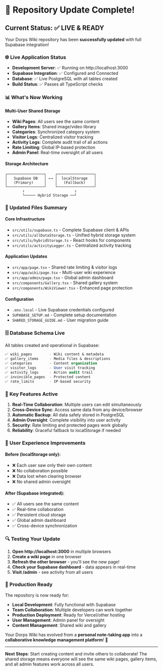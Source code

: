 # 🎉 Repository Update Complete!

## Current Status: ✅ LIVE & READY

Your Dorps Wiki repository has been **successfully updated** with full Supabase integration!

### 🌐 Live Application Status
- **Development Server**: ✅ Running on http://localhost:3000
- **Supabase Integration**: ✅ Configured and Connected
- **Database**: ✅ Live PostgreSQL with all tables created
- **Build Status**: ✅ Passes all TypeScript checks

### 📊 What's Now Working

#### Multi-User Shared Storage
- **Wiki Pages**: All users see the same content
- **Gallery Items**: Shared image/video library
- **Categories**: Synchronized category system
- **Visitor Logs**: Centralized visitor tracking
- **Activity Logs**: Complete audit trail of all actions
- **Rate Limiting**: Global IP-based protection
- **Admin Panel**: Real-time oversight of all users

#### Storage Architecture
```
┌─────────────────┐    ┌─────────────────┐
│   Supabase DB   │ ←→ │  localStorage   │
│   (Primary)     │    │   (Fallback)    │
└─────────────────┘    └─────────────────┘
        ↑                       ↑
        └───── Hybrid Storage ──┘
```

### 🔧 Updated Files Summary

#### Core Infrastructure
- `src/utils/supabase.ts` - Complete Supabase client & APIs
- `src/utils/allDataStorage.ts` - Unified hybrid storage system
- `src/utils/hybridStorage.ts` - React hooks for components
- `src/utils/activityLogger.ts` - Centralized activity tracking

#### Application Updates
- `src/app/page.tsx` - Shared rate limiting & visitor logs
- `src/app/wiki/page.tsx` - Multi-user wiki experience
- `src/app/admin/page.tsx` - Global admin dashboard
- `src/components/Gallery.tsx` - Shared gallery system
- `src/components/WikiViewer.tsx` - Enhanced page protection

#### Configuration
- `.env.local` - Live Supabase credentials configured
- `SUPABASE_SETUP.md` - Complete setup documentation
- `SHARED_STORAGE_GUIDE.md` - User migration guide

### 🗄️ Database Schema Live
All tables created and operational in Supabase:
```sql
✅ wiki_pages        - Wiki content & metadata
✅ gallery_items     - Media files & descriptions  
✅ categories        - Content organization
✅ visitor_logs      - User visit tracking
✅ activity_logs     - Action audit trail
✅ invincible_pages  - Protected content
✅ rate_limits       - IP-based security
```

### 🚀 Key Features Active

1. **Real-Time Collaboration**: Multiple users can edit simultaneously
2. **Cross-Device Sync**: Access same data from any device/browser
3. **Automatic Backup**: All data safely stored in PostgreSQL
4. **Admin Oversight**: Complete visibility into user activity
5. **Security**: Rate limiting and protected pages work globally
6. **Reliability**: Graceful fallback to localStorage if needed

### 📱 User Experience Improvements

#### Before (localStorage only):
- ❌ Each user saw only their own content
- ❌ No collaboration possible
- ❌ Data lost when clearing browser
- ❌ No shared admin oversight

#### After (Supabase integrated):
- ✅ All users see the same content
- ✅ Real-time collaboration
- ✅ Persistent cloud storage
- ✅ Global admin dashboard
- ✅ Cross-device synchronization

### 🔍 Testing Your Update

1. **Open http://localhost:3000** in multiple browsers
2. **Create a wiki page** in one browser
3. **Refresh the other browser** - you'll see the new page!
4. **Check your Supabase dashboard** - data appears in real-time
5. **Visit /admin** - see activity from all users

### 🎯 Production Ready

The repository is now ready for:
- **Local Development**: Fully functional with Supabase
- **Team Collaboration**: Multiple developers can work together  
- **Production Deployment**: Ready for Vercel/other hosting
- **User Management**: Admin panel for oversight
- **Content Management**: Shared wiki and gallery

Your Dorps Wiki has evolved from a **personal note-taking app** into a **collaborative knowledge management platform**! 🚀

---
**Next Steps**: Start creating content and invite others to collaborate! The shared storage means everyone will see the same wiki pages, gallery items, and all admin features work across all users.
